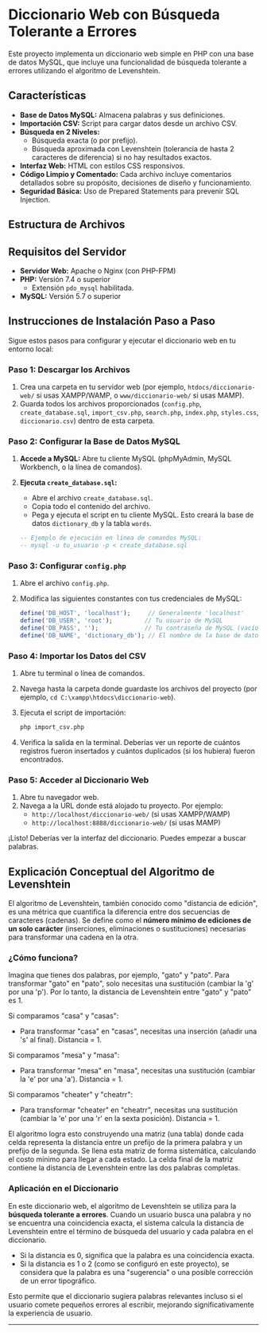 # Diccionario Web con Búsqueda Tolerante a Errores

Este proyecto implementa un diccionario web simple en PHP con una base de datos MySQL, que incluye una funcionalidad de búsqueda tolerante a errores utilizando el algoritmo de Levenshtein.

## Características

*   **Base de Datos MySQL:** Almacena palabras y sus definiciones.
*   **Importación CSV:** Script para cargar datos desde un archivo CSV.
*   **Búsqueda en 2 Niveles:**
    *   Búsqueda exacta (o por prefijo).
    *   Búsqueda aproximada con Levenshtein (tolerancia de hasta 2 caracteres de diferencia) si no hay resultados exactos.
*   **Interfaz Web:** HTML con estilos CSS responsivos.
*   **Código Limpio y Comentado:** Cada archivo incluye comentarios detallados sobre su propósito, decisiones de diseño y funcionamiento.
*   **Seguridad Básica:** Uso de Prepared Statements para prevenir SQL Injection.

## Estructura de Archivos


## Requisitos del Servidor

*   **Servidor Web:** Apache o Nginx (con PHP-FPM)
*   **PHP:** Versión 7.4 o superior
    *   Extensión `pdo_mysql` habilitada.
*   **MySQL:** Versión 5.7 o superior

## Instrucciones de Instalación Paso a Paso

Sigue estos pasos para configurar y ejecutar el diccionario web en tu entorno local:

### **Paso 1: Descargar los Archivos**

1.  Crea una carpeta en tu servidor web (por ejemplo, `htdocs/diccionario-web/` si usas XAMPP/WAMP, o `www/diccionario-web/` si usas MAMP).
2.  Guarda todos los archivos proporcionados (`config.php`, `create_database.sql`, `import_csv.php`, `search.php`, `index.php`, `styles.css`, `diccionario.csv`) dentro de esta carpeta.

### **Paso 2: Configurar la Base de Datos MySQL**

1.  **Accede a MySQL:** Abre tu cliente MySQL (phpMyAdmin, MySQL Workbench, o la línea de comandos).
2.  **Ejecuta `create_database.sql`:**
    *   Abre el archivo `create_database.sql`.
    *   Copia todo el contenido del archivo.
    *   Pega y ejecuta el script en tu cliente MySQL. Esto creará la base de datos `dictionary_db` y la tabla `words`.

    ```sql
    -- Ejemplo de ejecución en línea de comandos MySQL:
    -- mysql -u tu_usuario -p < create_database.sql
    ```

### **Paso 3: Configurar `config.php`**

1.  Abre el archivo `config.php`.
2.  Modifica las siguientes constantes con tus credenciales de MySQL:

    ```php
    define('DB_HOST', 'localhost');     // Generalmente 'localhost'
    define('DB_USER', 'root');         // Tu usuario de MySQL
    define('DB_PASS', '');             // Tu contraseña de MySQL (vacío si no tienes)
    define('DB_NAME', 'dictionary_db'); // El nombre de la base de datos que creaste
    ```

### **Paso 4: Importar los Datos del CSV**

1.  Abre tu terminal o línea de comandos.
2.  Navega hasta la carpeta donde guardaste los archivos del proyecto (por ejemplo, `cd C:\xampp\htdocs\diccionario-web`).
3.  Ejecuta el script de importación:

    ```bash
    php import_csv.php
    ```
4.  Verifica la salida en la terminal. Deberías ver un reporte de cuántos registros fueron insertados y cuántos duplicados (si los hubiera) fueron encontrados.

### **Paso 5: Acceder al Diccionario Web**

1.  Abre tu navegador web.
2.  Navega a la URL donde está alojado tu proyecto. Por ejemplo:
    *   `http://localhost/diccionario-web/` (si usas XAMPP/WAMP)
    *   `http://localhost:8888/diccionario-web/` (si usas MAMP)

¡Listo! Deberías ver la interfaz del diccionario. Puedes empezar a buscar palabras.

## Explicación Conceptual del Algoritmo de Levenshtein

El algoritmo de Levenshtein, también conocido como "distancia de edición", es una métrica que cuantifica la diferencia entre dos secuencias de caracteres (cadenas). Se define como el **número mínimo de ediciones de un solo carácter** (inserciones, eliminaciones o sustituciones) necesarias para transformar una cadena en la otra.

### **¿Cómo funciona?**

Imagina que tienes dos palabras, por ejemplo, "gato" y "pato". Para transformar "gato" en "pato", solo necesitas una sustitución (cambiar la 'g' por una 'p'). Por lo tanto, la distancia de Levenshtein entre "gato" y "pato" es 1.

Si comparamos "casa" y "casas":
*   Para transformar "casa" en "casas", necesitas una inserción (añadir una 's' al final). Distancia = 1.

Si comparamos "mesa" y "masa":
*   Para transformar "mesa" en "masa", necesitas una sustitución (cambiar la 'e' por una 'a'). Distancia = 1.

Si comparamos "cheater" y "cheatrr":
*   Para transformar "cheater" en "cheatrr", necesitas una sustitución (cambiar la 'e' por una 'r' en la sexta posición). Distancia = 1.

El algoritmo logra esto construyendo una matriz (una tabla) donde cada celda representa la distancia entre un prefijo de la primera palabra y un prefijo de la segunda. Se llena esta matriz de forma sistemática, calculando el costo mínimo para llegar a cada estado. La celda final de la matriz contiene la distancia de Levenshtein entre las dos palabras completas.

### **Aplicación en el Diccionario**

En este diccionario web, el algoritmo de Levenshtein se utiliza para la **búsqueda tolerante a errores**. Cuando un usuario busca una palabra y no se encuentra una coincidencia exacta, el sistema calcula la distancia de Levenshtein entre el término de búsqueda del usuario y cada palabra en el diccionario.

*   Si la distancia es 0, significa que la palabra es una coincidencia exacta.
*   Si la distancia es 1 o 2 (como se configuró en este proyecto), se considera que la palabra es una "sugerencia" o una posible corrección de un error tipográfico.

Esto permite que el diccionario sugiera palabras relevantes incluso si el usuario comete pequeños errores al escribir, mejorando significativamente la experiencia de usuario.

---